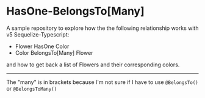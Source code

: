 # HasOne-BelongsTo[Many]

A sample repository to explore how the the following relationship works with v5 Sequelize-Typescript:

* Flower HasOne Color
* Color BelongsTo[Many] Flower

and how to get back a list of Flowers and their corresponding colors.

---

The "many" is in brackets because I'm not sure if I have to use `@BelongsTo()` or `@BelongsToMany()`
